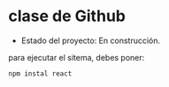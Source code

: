 <h1>clase de Github</h1>

- Estado del proyecto: En construcción.

para ejecutar el sitema, debes poner:

```npm instal react ```
